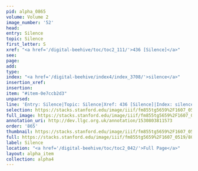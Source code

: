 ```yaml
---
pid: alpha_0865
volume: Volume 2
image_number: '52'
head: 
entry: Silence
topic: Silence
first_letter: S
xref: "<a href='/digital-beehive/toc/toc2_111/'>436 [Silence]</a>"
see: 
page: 
add: 
type: 
index: "<a href='/digital-beehive/index4/index_3708/'>silence</a>"
insertion_xref: 
insertion: 
item: "#item-0e7ccb2d3"
unparsed: 
line: 'Entry: Silence|Topic: Silence|Xref: 436 [Silence]|Index: silence|#item-0e7ccb2d3'
selection: https://stacks.stanford.edu/image/iiif/fm855tg5659%2F1607_0519/801,4548,2945,540/full/0/default.jpg
full_image: https://stacks.stanford.edu/image/iiif/fm855tg5659%2F1607_0519/full/full/0/default.jpg
annotation_uri: http://dev.llgc.org.uk/annotation/1530803811573
order: '865'
thumbnail: https://stacks.stanford.edu/image/iiif/fm855tg5659%2F1607_0519/801,4548,600,180/250,/0/default.jpg
full: https://stacks.stanford.edu/image/iiif/fm855tg5659%2F1607_0519/801,4548,2945,540/full/0/default.jpg
label: Silence
location: "<a href='/digital-beehive/toc/toc2_042/'>Full Page</a>"
layout: alpha_item
collection: alpha4
---
```

